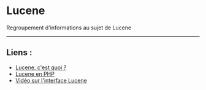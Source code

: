 # Lucene
Regroupement d'informations au sujet de Lucene

<hr>

## Liens : 
<ul>
    <li><a href="https://www.ionos.fr/digitalguide/serveur/configuration/apache-lucene/#:~:text=Lucene%20est%20une%20biblioth%C3%A8que%20de,d'autres%20langages%20de%20programmation." target="_blank">Lucene, c'est quoi ?</a></li>
    <li><a href="http://www.finalclap.com/faq/214-apache-lucene-moteur-recherche-texte" target="_blank">Lucene en PHP</a></li>
    <li><a href="https://youtu.be/cUlPrgSsoOE" target="_blank">Vidéo sur l'interface Lucene</a></li>
</ul>